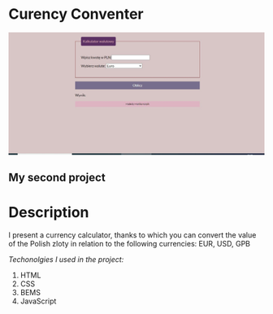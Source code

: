 # Curency Conventer
![Calculator](https://github.com/Monikakorpik/curency-converter/blob/main/Images/CALCULATOR.png?raw=true)

## My second project

# Description

I present a currency calculator, thanks to which you can convert the value of the Polish zloty in relation to the following currencies: EUR, USD, GPB



*Techonolgies I used in the project:*
1. HTML
1. CSS
3. BEMS
4. JavaScript